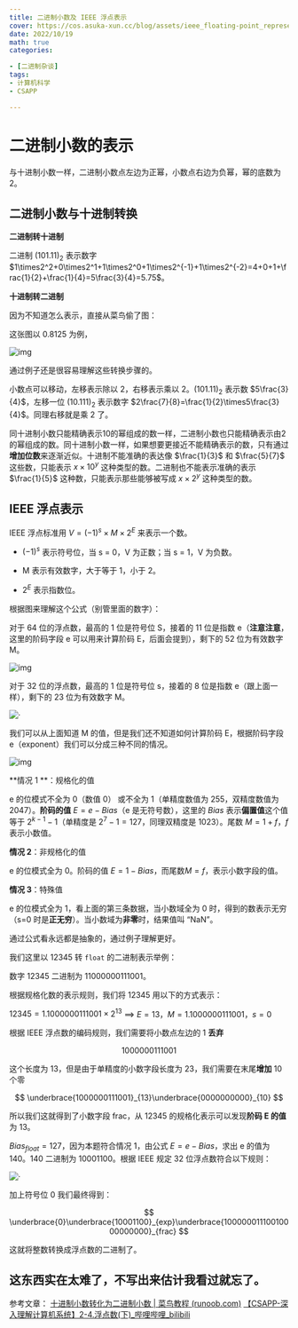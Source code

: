 ```yaml
---
title: 二进制小数及 IEEE 浮点表示
cover: https://cos.asuka-xun.cc/blog/assets/ieee_floating-point_representation.jpg
date: 2022/10/19
math: true
categories:

- [二进制杂谈]
tags:
- 计算机科学
- CSAPP

---
```


# 二进制小数的表示

与十进制小数一样，二进制小数点左边为正幂，小数点右边为负幂，幂的底数为 2。

<!-- more -->
## 二进制小数与十进制转换

**二进制转十进制**

二进制 $(101.11)_2$ 表示数字 $1\times2^2+0\times2^1+1\times2^0+1\times2^{-1}+1\times2^{-2}=4+0+1+\frac{1}{2}+\frac{1}{4}=5\frac{3}{4}=5.75$。

**十进制转二进制**

因为不知道怎么表示，直接从菜鸟偷了图：

这张图以 $0.8125$ 为例，

![img](https://www.runoob.com/wp-content/uploads/2018/11/210-3.png)

通过例子还是很容易理解这些转换步骤的。

小数点可以移动，左移表示除以 2，右移表示乘以 2。$(101.11)_2$ 表示数 $5\frac{3}{4}$，左移一位 $(10.111)_2$ 表示数字  $2\frac{7}{8}=\frac{1}{2}\times5\frac{3}{4}$。同理右移就是乘 2 了。

同十进制小数只能精确表示10的幂组成的数一样，二进制小数也只能精确表示由2的幂组成的数。同十进制小数一样，如果想要更接近不能精确表示的数，只有通过**增加位数**来逐渐近似。十进制不能准确的表达像 $\frac{1}{3}$ 和 $\frac{5}{7}$ 这些数，只能表示 $x \times{10}^y$ 这种类型的数。二进制也不能表示准确的表示 $\frac{1}{5}$ 这种数，只能表示那些能够被写成 $x \times2^y$ 这种类型的数。

## IEEE 浮点表示

IEEE 浮点标准用 $V=(-1)^s\times M \times2^E$ 来表示一个数。

- $(-1) ^ s$ 表示符号位，当 s = 0，V 为正数；当 s = 1，V 为负数。

- M 表示有效数字，大于等于 1，小于 2。

- $2^E$ 表示指数位。

根据图来理解这个公式（别管里面的数字）：

对于 64 位的浮点数，最高的 1 位是符号位 S，接着的 11 位是指数 e（**注意注意**，这里的阶码字段 e 可以用来计算阶码 E，后面会提到），剩下的 52 位为有效数字 M。

![img](https://images-1310117338.cos.ap-nanjing.myqcloud.com/blog/bg2010060602.png)

对于 32 位的浮点数，最高的 1 位是符号位 s，接着的 8 位是指数 e（跟上面一样），剩下的 23 位为有效数字 M。

![·](https://images-1310117338.cos.ap-nanjing.myqcloud.com/blog/bg2010060601.png)

我们可以从上面知道 M 的值，但是我们还不知道如何计算阶码 E，根据阶码字段 e（exponent）我们可以分成三种不同的情况。

![img](https://cos.asuka-xun.cc//blog/20221019212126.png)

**情况 1 **：规格化的值

e 的位模式不全为 0（数值 0） 或不全为 1（单精度数值为 255，双精度数值为 2047）。**阶码的值** $E=e-Bias$（e 是无符号数），这里的 $Bias$ 表示**偏置值**这个值等于 $2^{k-1}-1$（单精度是 $2^{7}-1=127$，同理双精度是 1023）。尾数 $M=1+f$，$f$ 表示小数值。

**情况 2**：非规格化的值

e 的位模式全为 0。阶码的值 $E=1-Bias$，而尾数$M=f$，表示小数字段的值。

**情况 3**：特殊值

e 的位模式全为 1，看上面的第三条数据，当小数域全为 0 时，得到的数表示无穷（s=0 时是**正无穷**）。当小数域为**非零**时，结果值叫 “NaN”。

通过公式看永远都是抽象的，通过例子理解更好。

我们这里以 $12345$ 转 `float` 的二进制表示举例：

数字 $12345$ 二进制为 $11000000111001$。

根据规格化数的表示规则，我们将 12345 用以下的方式表示：

$12345 = 1.1000000111001\times2^{13}$ ==> $E=13，M=1.1000000111001，s=0$

根据 IEEE 浮点数的编码规则，我们需要将小数点左边的 1 **丢弃**

$$
1000000111001
$$

这个长度为 13，但是由于单精度的小数字段长度为 23，我们需要在末尾**增加** 10 个零

$$
\underbrace{1000000111001}_{13}\underbrace{0000000000}_{10}
$$

所以我们这就得到了小数字段 frac，从 12345 的规格化表示可以发现**阶码 E 的值**为 13。

$Bias_{float}=127$，因为本题符合情况 1，由公式 $E=e-Bias$，求出 e 的值为 $140$。$140$ 二进制为 $10001100$。根据 IEEE 规定 32 位浮点数符合以下规则：

![·](https://images-1310117338.cos.ap-nanjing.myqcloud.com/blog/bg2010060601.png)

加上符号位 0 我们最终得到：

$$
\underbrace{0}\underbrace{10001100}_{exp}\underbrace{10000001110010000000000}_{frac}
$$



这就将整数转换成浮点数的二进制了。

这东西实在太难了，不写出来估计我看过就忘了。
---

参考文章：
[十进制小数转化为二进制小数 | 菜鸟教程 (runoob.com)](https://www.runoob.com/w3cnote/decimal-decimals-are-converted-to-binary-fractions.html)
[【CSAPP-深入理解计算机系统】2-4.浮点数(下)_哔哩哔哩_bilibili](https://www.bilibili.com/video/BV1zK4y1j7Cn/?vd_source=b3e689189f76e8e365d80b621ff607a3)
